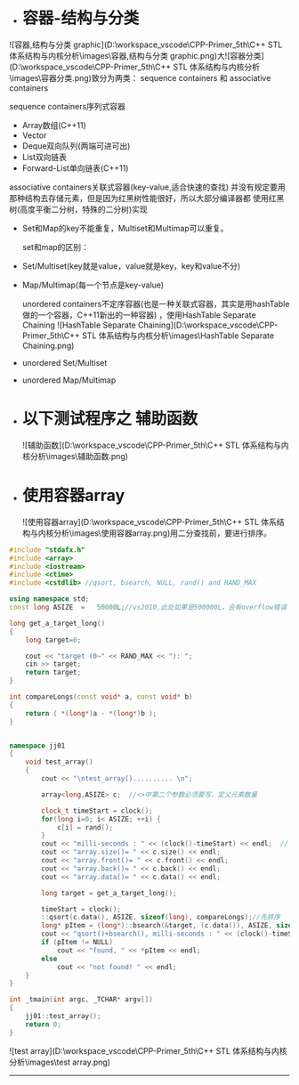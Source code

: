 - # 容器-结构与分类
![容器,结构与分类 graphic](D:\workspace_vscode\CPP-Primer_5th\C++ STL 体系结构与内核分析\images\容器,结构与分类 graphic.png)大![容器分类](D:\workspace_vscode\CPP-Primer_5th\C++ STL 体系结构与内核分析\images\容器分类.png)致分为两类： sequence containers 和 associative containers  

sequence containers序列式容器  
- Array数组(C++11)  
- Vector  
- Deque双向队列(两端可进可出)  
- List双向链表  
- Forward-List单向链表(C++11)  

associative containers关联式容器(key-value,适合快速的查找) 并没有规定要用那种结构去存储元素，但是因为红黑树性能很好，所以大部分编译器都
使用红黑树(高度平衡二分树，特殊的二分树)实现

- Set和Map的key不能重复，Multiset和Multimap可以重复。  

  set和map的区别：

- Set/Multiset(key就是value，value就是key，key和value不分)
- Map/Multimap(每一个节点是key-value)  

  unordered containers不定序容器(也是一种关联式容器，其实是用hashTable做的一个容器，C++11新出的一种容器) ，使用HashTable Separate Chaining  ![HashTable Separate Chaining](D:\workspace_vscode\CPP-Primer_5th\C++ STL 体系结构与内核分析\images\HashTable Separate Chaining.png)

- unordered Set/Multiset
- unordered Map/Multimap  

- # 以下测试程序之 辅助函数
  ![辅助函数](D:\workspace_vscode\CPP-Primer_5th\C++ STL 体系结构与内核分析\images\辅助函数.png)

- # 使用容器array
  ![使用容器array](D:\workspace_vscode\CPP-Primer_5th\C++ STL 体系结构与内核分析\images\使用容器array.png)用二分查找前，要进行排序。  

```c++
#include "stdafx.h"
#include <array>
#include <iostream>
#include <ctime> 
#include <cstdlib> //qsort, bsearch, NULL, rand() and RAND_MAX

using namespace std;
const long ASIZE  =   50000L;//vs2010,此处如果是500000L，会有overflow错误

long get_a_target_long()
{
	long target=0;

	cout << "target (0~" << RAND_MAX << "): ";
	cin >> target;
	return target;
}

int compareLongs(const void* a, const void* b)
{
	return ( *(long*)a - *(long*)b );
}


namespace jj01
{
	void test_array()
	{
		cout << "\ntest_array().......... \n";

		array<long,ASIZE> c;  //<>中第二个参数必须要写，定义元素数量	

		clock_t timeStart = clock();									
		for(long i=0; i< ASIZE; ++i) {
			c[i] = rand(); 
		}
		cout << "milli-seconds : " << (clock()-timeStart) << endl;	//
		cout << "array.size()= " << c.size() << endl;		
		cout << "array.front()= " << c.front() << endl;	
		cout << "array.back()= " << c.back() << endl;	
		cout << "array.data()= " << c.data() << endl;	

		long target = get_a_target_long();

		timeStart = clock();
		::qsort(c.data(), ASIZE, sizeof(long), compareLongs);//先排序
		long* pItem = (long*)::bsearch(&target, (c.data()), ASIZE, sizeof(long), compareLongs); //再查找
		cout << "qsort()+bsearch(), milli-seconds : " << (clock()-timeStart) << endl;	//    
		if (pItem != NULL)
			cout << "found, " << *pItem << endl;
		else
			cout << "not found! " << endl;	
	}
}

int _tmain(int argc, _TCHAR* argv[])
{
	jj01::test_array();		
	return 0;
}

```
![test array](D:\workspace_vscode\CPP-Primer_5th\C++ STL 体系结构与内核分析\images\test array.png)

****
